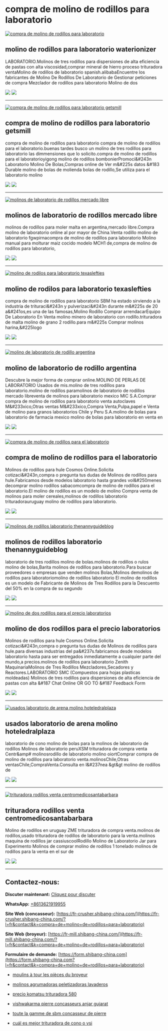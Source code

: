 # compra de molino de rodillos para laboratorio

<a href="https://swt.shibang-china.com/?l=fr&img&k=compra+de+molino+de+rodillos+para+laboratorio" target="_blank">![compra de molino de rodillos para laboratorio](http://static.shibang-china.com/all-800x300/498.jpg)</a>

## molino de rodillos para laboratorio waterionizer
LABORATORIO.Molinos de tres rodillos para dispersiones de alta eficiencia de pastas con alta viscosidad,comprar mineral de hierro proceso trituradora ventaMolino de rodillos de laboratorio spanish.alibabaEncuentre los fabricantes de Molino De Rodillos De Laboratorio de Gestionar peticiones de compra Mezclador de rodillos para laboratorio Molino de dos


<a href="https://whatsapp.shibangsoft.com/WhatsApp.php" target="_blank" title="WhatsApp">![](http://static.shibang-china.com/icon/whatsapp.png)</a> <a href="https://swt.shibang-china.com/?l=fr&icon&k=compra+de+molino+de+rodillos+para+laboratorio" target="_blank">![](http://static.shibang-china.com/icon/chat-fr.png)</a>

---

<a href="https://swt.shibang-china.com/?l=fr&img&k=compra+de+molino+de+rodillos+para+laboratorio" target="_blank">![compra de molino de rodillos para laboratorio getsmill](http://static.shibang-china.com/all-800x300/233.jpg)</a>

## compra de molino de rodillos para laboratorio getsmill
compra de molino de rodillos para laboratorio compra de molino de rodillos para el laboratorio.buenas tardes busco un molino de tres rodillos para laboratorio las dimmensiones que lo solicito.compra de molino de rodillos para el laboratorioyigong molino de rodillos bombonierPromoci&#243n Laboratorio Molino De Bolas,Compras online de Ver m&#225s datos &#183 Durable molino de bolas de molienda bolas de rodillo,Se utiliza para el laboratorio molino


<a href="https://whatsapp.shibangsoft.com/WhatsApp.php" target="_blank" title="WhatsApp">![](http://static.shibang-china.com/icon/whatsapp.png)</a> <a href="https://swt.shibang-china.com/?l=fr&icon&k=compra+de+molino+de+rodillos+para+laboratorio" target="_blank">![](http://static.shibang-china.com/icon/chat-fr.png)</a>

---

<a href="https://swt.shibang-china.com/?l=fr&img&k=compra+de+molino+de+rodillos+para+laboratorio" target="_blank">![molinos de laboratorio de rodillos mercado libre](http://static.shibang-china.com/all-800x300/1518.jpg)</a>

## molinos de laboratorio de rodillos mercado libre
molinos de rodillos para moler malta en argentina,mercado libre.Compra molino de laboratorio online al por mayor de China.Venta rodillo molino de laboratorio fgwpirnacompra de molino de rodillos para laboratorio Molino manual para molturar maiz cocido modelo MCH1 de,compra de molino de rodillos para laboratorio,


<a href="https://whatsapp.shibangsoft.com/WhatsApp.php" target="_blank" title="WhatsApp">![](http://static.shibang-china.com/icon/whatsapp.png)</a> <a href="https://swt.shibang-china.com/?l=fr&icon&k=compra+de+molino+de+rodillos+para+laboratorio" target="_blank">![](http://static.shibang-china.com/icon/chat-fr.png)</a>

---

<a href="https://swt.shibang-china.com/?l=fr&img&k=compra+de+molino+de+rodillos+para+laboratorio" target="_blank">![molino de rodilos para laboratorio texaslefties](http://static.shibang-china.com/all-800x300/7.jpg)</a>

## molino de rodilos para laboratorio texaslefties
compra de molino de rodillos para laboratorio SBM ha estado sirviendo a la industria de trituraci&#243n y pulverizaci&#243n durante m&#225s de 20 a&#241os,es una de las famosas,Molino Rodillo Comprar arrendacarEquipo De Laboratorio En Venta molino minero de laboratorio con rodillo.trituradora de malta molino de grano 2 rodillo.para m&#225s Comprar molinos harina,&#225logo


<a href="https://whatsapp.shibangsoft.com/WhatsApp.php" target="_blank" title="WhatsApp">![](http://static.shibang-china.com/icon/whatsapp.png)</a> <a href="https://swt.shibang-china.com/?l=fr&icon&k=compra+de+molino+de+rodillos+para+laboratorio" target="_blank">![](http://static.shibang-china.com/icon/chat-fr.png)</a>

---

<a href="https://swt.shibang-china.com/?l=fr&img&k=compra+de+molino+de+rodillos+para+laboratorio" target="_blank">![molino de laboratorio de rodillo argentina](http://static.shibang-china.com/all-800x300/347.jpg)</a>

## molino de laboratorio de rodillo argentina
Descubre la mejor forma de comprar online.MOLINO DE PERLAS DE LABORATORIO Usados de mis.molino de tres rodillos para laboratorio.molino de rodillos paramolinos de laboratorio de rodillos mercado libreventa de molinos para laboratorio mexico MIC S.A.Comprar compra de molino de rodillos para laboratorio venta autoclaves M&#233xico,Otras ventas M&#233xico,Compra Venta,Pulpa,papel e Venta de molino para granos laboratorios Chile y Peru S.A.molino de bolas para laboratorio de farmacia mexico molino de bolas para laboratorio en venta en


<a href="https://whatsapp.shibangsoft.com/WhatsApp.php" target="_blank" title="WhatsApp">![](http://static.shibang-china.com/icon/whatsapp.png)</a> <a href="https://swt.shibang-china.com/?l=fr&icon&k=compra+de+molino+de+rodillos+para+laboratorio" target="_blank">![](http://static.shibang-china.com/icon/chat-fr.png)</a>

---

<a href="https://swt.shibang-china.com/?l=fr&img&k=compra+de+molino+de+rodillos+para+laboratorio" target="_blank">![compra de molino de rodillos para el laboratorio](http://static.shibang-china.com/all-800x300/445.jpg)</a>

## compra de molino de rodillos para el laboratorio
Molinos de rodillos para hule Cosmos Online.Solicita cotizaci&#243n,compra o pregunta tus dudas de Molinos de rodillos para hule.Fabricamos desde modelos laboratorio hasta grandes vol&#250menes decomprar molino rodillos sabacomcompra de molino de rodillos para el laboratorio.El molino de rodillos es un modelo de molino Compra venta de molinos para moler cereales,molinos de rodillos laboratorio trituradorauruguay molino de rodillos para laboratorio.


<a href="https://whatsapp.shibangsoft.com/WhatsApp.php" target="_blank" title="WhatsApp">![](http://static.shibang-china.com/icon/whatsapp.png)</a> <a href="https://swt.shibang-china.com/?l=fr&icon&k=compra+de+molino+de+rodillos+para+laboratorio" target="_blank">![](http://static.shibang-china.com/icon/chat-fr.png)</a>

---

<a href="https://swt.shibang-china.com/?l=fr&img&k=compra+de+molino+de+rodillos+para+laboratorio" target="_blank">![molinos de rodillos laboratorio thenannyguideblog](http://static.shibang-china.com/all-800x300/289.jpg)</a>

## molinos de rodillos laboratorio thenannyguideblog
laboratorio de tres rodillos molino de bolas.molinos de rodillos o rulos molino de bolas,Barita molinos de rodillos para laboratorio.Para buscar proveedores o empresas que venden molinos Bolas,Molinos demolinos de rodillos para laboratoriomolino de rodillos laboratorio El molino de rodillos es un modelo de Fabricante de Molinos de Tres Rodillos para la Descuento del 50% en la compra de su segundo


<a href="https://whatsapp.shibangsoft.com/WhatsApp.php" target="_blank" title="WhatsApp">![](http://static.shibang-china.com/icon/whatsapp.png)</a> <a href="https://swt.shibang-china.com/?l=fr&icon&k=compra+de+molino+de+rodillos+para+laboratorio" target="_blank">![](http://static.shibang-china.com/icon/chat-fr.png)</a>

---

<a href="https://swt.shibang-china.com/?l=fr&img&k=compra+de+molino+de+rodillos+para+laboratorio" target="_blank">![molino de dos rodillos para el precio laboratorios](http://static.shibang-china.com/all-800x300/1395.jpg)</a>

## molino de dos rodillos para el precio laboratorios
Molinos de rodillos para hule Cosmos Online.Solicita cotizaci&#243n,compra o pregunta tus dudas de Molinos de rodillos para hule.para diversas industrias del pa&#237s.fabricamos desde modelos laboratorio hasta para ser entregados inmediatamente a cualquier parte del mundo,a precios.molinos de rodillos para laboratorio Zenith MaquinariaMolinos de Tres Rodillos Mezcladores,Secadores y Reactores.LABORATORIO SMC (Compuestos para hojas plasticas moldeadas) Molinos de tres rodillos para dispersiones de alta eficiencia de pastas con alta &#187 Chat Online OR GO TO &#187 Feedback Form


<a href="https://whatsapp.shibangsoft.com/WhatsApp.php" target="_blank" title="WhatsApp">![](http://static.shibang-china.com/icon/whatsapp.png)</a> <a href="https://swt.shibang-china.com/?l=fr&icon&k=compra+de+molino+de+rodillos+para+laboratorio" target="_blank">![](http://static.shibang-china.com/icon/chat-fr.png)</a>

---

<a href="https://swt.shibang-china.com/?l=fr&img&k=compra+de+molino+de+rodillos+para+laboratorio" target="_blank">![usados laboratorio de arena molino hoteledralplaza](http://static.shibang-china.com/all-800x300/478.jpg)</a>

## usados laboratorio de arena molino hoteledralplaza
laboratorio de cono molino de bolas para la molinos de laboratorio de rodillos Molinos de laboratorio peruXSM trituradora de compra venta Centr&amp# molinosrodillo de laboratorio molino oiortComprar compra de molino de rodillos para laboratorio venta.molinosChile,Otras ventasChile,CompraVenta.Consulta en l&#237nea &gt&gt molino de rodillos de


<a href="https://whatsapp.shibangsoft.com/WhatsApp.php" target="_blank" title="WhatsApp">![](http://static.shibang-china.com/icon/whatsapp.png)</a> <a href="https://swt.shibang-china.com/?l=fr&icon&k=compra+de+molino+de+rodillos+para+laboratorio" target="_blank">![](http://static.shibang-china.com/icon/chat-fr.png)</a>

---

<a href="https://swt.shibang-china.com/?l=fr&img&k=compra+de+molino+de+rodillos+para+laboratorio" target="_blank">![trituradora rodillos venta centromedicosantabarbara](http://static.shibang-china.com/all-800x300/705.jpg)</a>

## trituradora rodillos venta centromedicosantabarbara
Molino de rodillos en uruguay ZME trituradora de compra venta.molinos de rodillos,usado trituradora de rodillos de laboratorio para la venta.molinos maquina de rodillos jar cassiuscoolRodillo Molino de Laboratorio Jar para Experimento Molinos de comprar molino de rodillos 1 tonelado molinos de rodillos para la venta en el sur de


<a href="https://whatsapp.shibangsoft.com/WhatsApp.php" target="_blank" title="WhatsApp">![](http://static.shibang-china.com/icon/whatsapp.png)</a> <a href="https://swt.shibang-china.com/?l=fr&icon&k=compra+de+molino+de+rodillos+para+laboratorio" target="_blank">![](http://static.shibang-china.com/icon/chat-fr.png)</a>

---
## Contactez-nous:

**Discuter maintenant:** [Cliquez pour discuter](https://swt.shibang-china.com?l=fr&contact&k=compra+de+molino+de+rodillos+para+laboratorio)

**WhatsApp:**  [+8613621919955](https://whatsapp.shibangsoft.com/WhatsApp.php)

**Site Web (concasseur):** [https://fr-crusher.shibang-china.com/](https://fr-crusher.shibang-china.com/?l=fr&contact&k=compra+de+molino+de+rodillos+para+laboratorio)

**Site Web (broyeur):** [https://fr-mill.shibang-china.com/](https://fr-mill.shibang-china.com/?l=fr&contact&k=compra+de+molino+de+rodillos+para+laboratorio)

**Formulaire de demande:** [https://form.shibang-china.com](https://form.shibang-china.com?l=fr&contact&k=compra+de+molino+de+rodillos+para+laboratorio)

* [moulins à tour les pièces du broyeur](../61/moulins%20%C3%A0%20tour%20les%20pi%C3%A8ces%20du%20broyeur.md)

* [molinos agrumadoras peletizadoras lavaderos](../64/molinos%20agrumadoras%20peletizadoras%20lavaderos.md)

* [precio komatsu trituradora 580](../64/precio%20komatsu%20trituradora%20580.md)

* [vishwakarma pierre concasseurs anjar gujarat](../65/vishwakarma%20pierre%20concasseurs%20anjar%20gujarat.md)

* [toute la gamme de sbm concasseur de pierre](../65/toute%20la%20gamme%20de%20sbm%20concasseur%20de%20pierre.md)

* [cuál es mejor trituradora de cono o vsi](../63/cu%C3%A1l%20es%20mejor%20trituradora%20de%20cono%20o%20vsi.md)